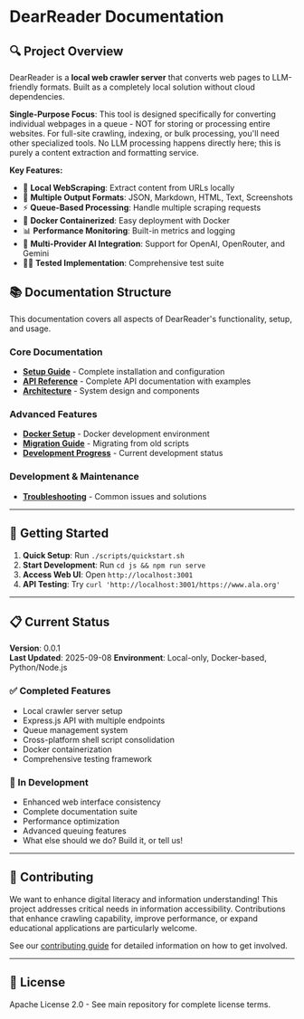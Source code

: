 # DearReader Documentation

## 🔍 Project Overview

DearReader is a **local web crawler server** that converts web pages to LLM-friendly formats. Built as a completely local solution without cloud dependencies.

**Single-Purpose Focus**: This tool is designed specifically for converting individual webpages in a queue - NOT for storing or processing entire websites. For full-site crawling, indexing, or bulk processing, you'll need other specialized tools. No LLM processing happens directly here; this is purely a content extraction and formatting service.

**Key Features:**
- 🚀 **Local WebScraping**: Extract content from URLs locally
- 📄 **Multiple Output Formats**: JSON, Markdown, HTML, Text, Screenshots
- ⚡ **Queue-Based Processing**: Handle multiple scraping requests
- 🐳 **Docker Containerized**: Easy deployment with Docker
- 📊 **Performance Monitoring**: Built-in metrics and logging
- 🤖 **Multi-Provider AI Integration**: Support for OpenAI, OpenRouter, and Gemini
- 👨‍🔬 **Tested Implementation**: Comprehensive test suite

## 📚 Documentation Structure

This documentation covers all aspects of DearReader's functionality, setup, and usage.

### Core Documentation
- **[Setup Guide](./setup.md)** - Complete installation and configuration
- **[API Reference](./api.md)** - Complete API documentation with examples
- **[Architecture](./architecture.md)** - System design and components

### Advanced Features
- **[Docker Setup](./DOCKER_README.md)** - Docker development environment
- **[Migration Guide](./migration.md)** - Migrating from old scripts
- **[Development Progress](./CLINE_INPROGRESS.md)** - Current development status

### Development & Maintenance
- **[Troubleshooting](./troubleshooting.md)** - Common issues and solutions

---

## 🚀 Getting Started

1. **Quick Setup**: Run `./scripts/quickstart.sh`
2. **Start Development**: Run `cd js && npm run serve`
3. **Access Web UI**: Open `http://localhost:3001`
4. **API Testing**: Try `curl 'http://localhost:3001/https://www.ala.org'`

---

## 📋 Current Status

**Version**: 0.0.1  
**Last Updated**: 2025-09-08
**Environment**: Local-only, Docker-based, Python/Node.js  

### ✅ Completed Features
- Local crawler server setup
- Express.js API with multiple endpoints
- Queue management system
- Cross-platform shell script consolidation
- Docker containerization
- Comprehensive testing framework

### 🔄 In Development
- Enhanced web interface consistency
- Complete documentation suite
- Performance optimization
- Advanced queuing features
- What else should we do? Build it, or tell us! 

---

## 🤝 Contributing

We want to enhance digital literacy and information understanding! This project addresses critical needs in information accessibility. Contributions that enhance crawling capability, improve performance, or expand educational applications are particularly welcome. 

See our [contributing guide](./contributing.md) for detailed information on how to get involved.

---

## 📄 License

Apache License 2.0 - See main repository for complete license terms.
